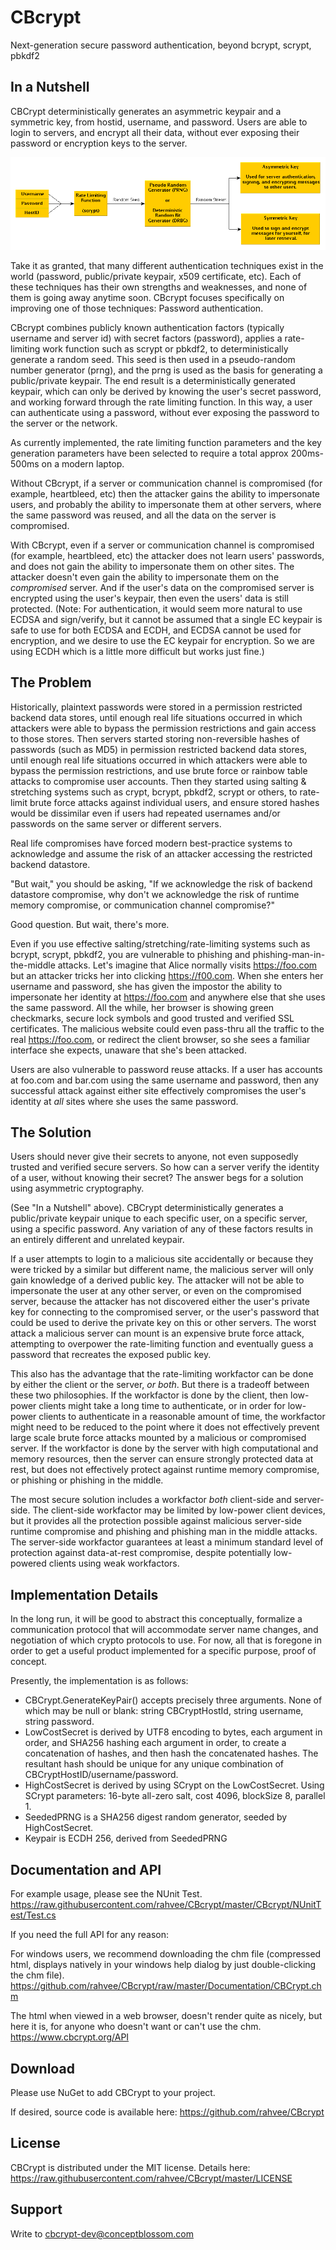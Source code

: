 # CBcrypt #

Next-generation secure password authentication, beyond bcrypt, scrypt, pbkdf2

## In a Nutshell ##

CBCrypt deterministically generates an asymmetric keypair and a symmetric key, from hostid, username, and password. Users are able to login to servers, and encrypt all their data, without ever exposing their password or encryption keys to the server.

![Block Diagram](Documentation/Block_Diagram.gif "Block Diagram")

Take it as granted, that many different authentication techniques exist in the world (password, public/private keypair, x509 certificate, etc).  Each of these techniques has their own strengths and weaknesses, and none of them is going away anytime soon.  CBcrypt focuses specifically on improving one of those techniques:  Password authentication.

CBcrypt combines publicly known authentication factors (typically username and server id) with secret factors (password), applies a rate-limiting work function such as scrypt or pbkdf2, to deterministically generate a random seed.  This seed is then used in a pseudo-random number generator (prng), and the prng is used as the basis for generating a public/private keypair.  The end result is a deterministically generated keypair, which can only be derived by knowing the user's secret password, and working forward through the rate limiting function.  In this way, a user can authenticate using a password, without ever exposing the password to the server or the network.

As currently implemented, the rate limiting function parameters and the key generation parameters have been selected to require a total approx 200ms-500ms on a modern laptop.

Without CBcrypt, if a server or communication channel is compromised (for example, heartbleed, etc) then the attacker gains the ability to impersonate users, and probably the ability to impersonate them at other servers, where the same password was reused, and all the data on the server is compromised.

With CBcrypt, even if a server or communication channel is compromised (for example, heartbleed, etc) the attacker does not learn users' passwords, and does not gain the ability to impersonate them on other sites.  The attacker doesn't even gain the ability to impersonate them on the *compromised* server.  And if the user's data on the compromised server is encrypted using the user's keypair, then even the users' data is still protected.  (Note: For authentication, it would seem more natural to use ECDSA and sign/verify, but it cannot be assumed that a single EC keypair is safe to use for both ECDSA and ECDH, and ECDSA cannot be used for encryption, and we desire to use the EC keypair for encryption. So we are using ECDH which is a little more difficult but works just fine.)

## The Problem ##

Historically, plaintext passwords were stored in a permission restricted backend data stores, until enough real life situations occurred in which attackers were able to bypass the permission restrictions and gain access to those stores.  Then servers started storing non-reversible hashes of passwords (such as MD5) in permission restricted backend data stores, until enough real life situations occurred in which attackers were able to bypass the permission restrictions, and use brute force or rainbow table attacks to compromise user accounts.  Then they started using salting & stretching systems such as crypt, bcrypt, pbkdf2, scrypt or others, to rate-limit brute force attacks against individual users, and ensure stored hashes would be dissimilar even if users had repeated usernames and/or passwords on the same server or different servers.

Real life compromises have forced modern best-practice systems to acknowledge and assume the risk of an attacker accessing the restricted backend datastore.

"But wait," you should be asking, "If we acknowledge the risk of backend datastore compromise, why don't we acknowledge the risk of runtime memory compromise, or communication channel compromise?"

Good question.  But wait, there's more.

Even if you use effective salting/stretching/rate-limiting systems such as bcrypt, scrypt, pbkdf2, you are vulnerable to phishing and phishing-man-in-the-middle attacks.  Let's imagine that Alice normally visits https://foo.com but an attacker tricks her into clicking https://f00.com.  When she enters her username and password, she has given the impostor the ability to impersonate her identity at https://foo.com and anywhere else that she uses the same password.  All the while, her browser is showing green checkmarks, secure lock symbols and good trusted and verified SSL certificates.  The malicious website could even pass-thru all the traffic to the real https://foo.com, or redirect the client browser, so she sees a familiar interface she expects, unaware that she's been attacked.

Users are also vulnerable to password reuse attacks.  If a user has accounts at foo.com and bar.com using the same username and password, then any successful attack against either site effectively compromises the user's identity at *all* sites where she uses the same password.

## The Solution ##

Users should never give their secrets to anyone, not even supposedly trusted and verified secure servers.  So how can a server verify the identity of a user, without knowing their secret?  The answer begs for a solution using asymmetric cryptography.

(See "In a Nutshell" above).  CBCrypt deterministically generates a public/private keypair unique to each specific user, on a specific server, using a specific password.  Any variation of any of these factors results in an entirely different and unrelated keypair.

If a user attempts to login to a malicious site accidentally or because they were tricked by a similar but different name, the malicious server will only gain knowledge of a derived public key.  The attacker will not be able to impersonate the user at any other server, or even on the compromised server, because the attacker has not discovered either the user's private key for connecting to the compromised server, or the user's password that could be used to derive the private key on this or other servers.  The worst attack a malicious server can mount is an expensive brute force attack, attempting to overpower the rate-limiting function and eventually guess a password that recreates the exposed public key.

This also has the advantage that the rate-limiting workfactor can be done by either the client or the server, *or both*.  But there is a tradeoff between these two philosophies.  If the workfactor is done by the client, then low-power clients might take a long time to authenticate, or in order for low-power clients to authenticate in a reasonable amount of time, the workfactor might need to be reduced to the point where it does not effectively prevent large scale brute force attacks mounted by a malicious or compromised server.  If the workfactor is done by the server with high computational and memory resources, then the server can ensure strongly protected data at rest, but does not effectively protect against runtime memory compromise, or phishing or phishing in the middle.

The most secure solution includes a workfactor *both* client-side and server-side.  The client-side workfactor may be limited by low-power client devices, but it provides all the protection possible against malicious server-side runtime compromise and phishing and phishing man in the middle attacks.  The server-side workfactor guarantees at least a minimum standard level of protection against data-at-rest compromise, despite potentially low-powered clients using weak workfactors.

## Implementation Details ##

In the long run, it will be good to abstract this conceptually, formalize a communication protocol that will accommodate server name changes, and negotiation of which crypto protocols to use.  For now, all that is foregone in order to get a useful product implemented for a specific purpose, proof of concept.

Presently, the implementation is as follows:

- CBCrypt.GenerateKeyPair() accepts precisely three arguments. None of which may be null or blank: string CBCryptHostId, string username, string password.
- LowCostSecret is derived by UTF8 encoding to bytes, each argument in order, and SHA256 hashing each argument in order, to create a concatenation of hashes, and then hash the concatenated hashes. The resultant hash should be unique for any unique combination of CBCryptHostID/username/password.
- HighCostSecret is derived by using SCrypt on the LowCostSecret.  Using SCrypt parameters: 16-byte all-zero salt, cost 4096, blockSize 8, parallel 1.
- SeededPRNG is a SHA256 digest random generator, seeded by HighCostSecret.
- Keypair is ECDH 256, derived from SeededPRNG


## Documentation and API ##

For example usage, please see the NUnit Test. <https://raw.githubusercontent.com/rahvee/CBcrypt/master/CBcrypt/NUnitTest/Test.cs>

If you need the full API for any reason:

For windows users, we recommend downloading the chm file (compressed html, displays natively in your windows help dialog by just double-clicking the chm file).  <https://github.com/rahvee/CBcrypt/raw/master/Documentation/CBCrypt.chm>

The html when viewed in a web browser, doesn't render quite as nicely, but here it is, for anyone who doesn't want or can't use the chm.  <https://www.cbcrypt.org/API>

## Download ##

Please use NuGet to add CBCrypt to your project.

If desired, source code is available here: <https://github.com/rahvee/CBcrypt>

## License ##

CBCrypt is distributed under the MIT license.  Details here:  <https://raw.githubusercontent.com/rahvee/CBcrypt/master/LICENSE>

## Support ##

Write to [cbcrypt-dev@conceptblossom.com](mailto://cbcrypt-dev@conceptblossom.com) 